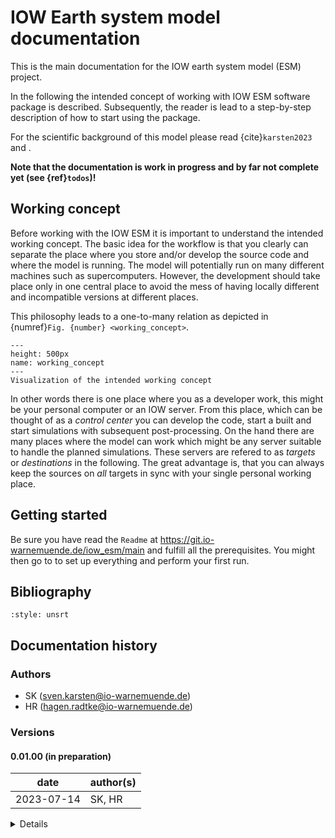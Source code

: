 # IOW Earth system model documentation

This is the main documentation for the IOW earth system model (ESM) project. 

In the following the intended concept of  working with IOW ESM software package is described.
Subsequently, the reader is lead to a step-by-step description of how to start using the package.

For the scientific background of this model please read {cite}`karsten2023` and [](background:coupling-concept).

**Note that the documentation is work in progress and by far not complete yet (see {ref}`todos`)!**


## Working concept

Before working with the IOW ESM it is important to understand the intended working concept.
The basic idea for the workflow is that you clearly can separate the place where you store and/or develop the source code and where the model is running.
The model will potentially run on many different machines such as supercomputers.
However, the development should take place only in one central place to avoid the mess of having locally different and incompatible versions at different places.

This philosophy leads to a one-to-many relation as depicted in {numref}`Fig. {number} <working_concept>`.

```{figure} ./figures/working_concept.png
---
height: 500px
name: working_concept
---
Visualization of the intended working concept
```

In other words there is one place where you as a developer work, this might be your personal computer or an IOW server.
From this place, which can be thought of as a _control center_ you can develop the code, start a built and start simulations with subsequent post-processing.
On the hand there are many places where the model can work which might be any server suitable to handle the planned simulations.
These servers are refered to as _targets_ or _destinations_ in the following.
The great advantage is, that you can always keep the sources on _all_ targets in sync with your single personal working place.


## Getting started

Be sure you have read the `Readme` at https://git.io-warnemuende.de/iow_esm/main and fulfill all the prerequisites.
You might then go to [](getting_started:first_use) to set up everything and perform your first run.


## Bibliography

```{bibliography}
:style: unsrt
```

## Documentation history 

### Authors

* SK      (sven.karsten@io-warnemuende.de)
* HR      (hagen.radtke@io-warnemuende.de)


### Versions

#### 0.01.00 (in preparation)

| date        | author(s)   | 
|---          |---          |
| 2023-07-14  | SK, HR          |

<details>

##### changes
* initial version of jupyter-book documentation
* not complete yet

##### compatibility
* to iow_esm/main version [1.04.00](https://git.io-warnemuende.de/iow_esm/main/src/branch/1.04.00)
  
</details>